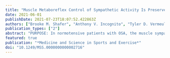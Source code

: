 ```yaml
---
title: "Muscle Metaboreflex Control of Sympathetic Activity Is Preserved following Acute Intermittent Hypercapnic Hypoxia"
date: 2021-06-01
publishDate: 2021-07-23T18:07:52.422863Z
authors: ["Brooke M. Shafer", "Anthony V. Incognito", "Tyler D. Vermeulen", "Massimo Nardone", "André L. Teixeira", "Jenna Benbaruj", "Philip J. Millar", "Glen E. Foster"]
publication_types: ["2"]
abstract: "PURPOSE: In normotensive patients with OSA, the muscle sympathetic nerve activity (MSNA) response to exercise is increased while metaboreflex control of MSNA is decreased. We tested the hypotheses that acute intermittent hypercapnic hypoxia (IHH) in males free from OSA and associated comorbidities would augment the MSNA response to exercise but attenuate the change in MSNA during metaboreflex activation. METHODS: Thirteen healthy males (age = 24 ± 4 years) were exposed to 40 minutes of IHH. Before and after IHH, the pressor response to exercise was studied during 2-minutes of isometric handgrip exercise (at 30% maximal voluntary contraction) while the metaboreflex was studied during 4-minutes of post exercise circulatory occlusion (PECO). Mean arterial pressure (MAP), heart rate (HR), and fibular MSNA were recorded continuously. MSNA was quantified as burst frequency (BF) and total activity (TA). Mixed effects linear models were used to compare the exercise pressor and metaboreflex before and after IHH. RESULTS: As expected, IHH led to significant increases in MSNA BF, TA, and MAP at baseline and throughout exercise and PECO. However, during handgrip exercise the change from baseline in MAP, HR, MSNA BF, and TA were similar before and after IHH (All P textgreater 0.31). During PECO, the change from baseline in MSNA BF and TA were similar following IHH while the change from baseline in MAP (Δ14 95%CI 7,19 vs. Δ16 10,21, mmHg; P textless 0.01) was modestly increased. CONCLUSION: Following acute IHH, the MSNA response to handgrip exercise and metaboreflex activation were preserved in healthy young males despite overall increases in resting MSNA and MAP. Chronic IHH and comorbidities often associated with OSA may be required to modulate the exercise pressor reflex and metaboreflex."
featured: true
publication: "*Medicine and Science in Sports and Exercise*"
doi: "10.1249/MSS.0000000000002716"
---
```


